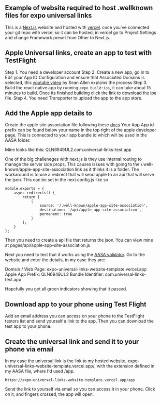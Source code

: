 

## Example of website required to host .wellknown files for expo universal links

This is a [Next.js](https://nextjs.org/) website and hosted with [vercel](https://vercel.com/solutions/nextjs). 
once you've connected your git repo with vercel so it can be hosted, in vercel go to Project Settings and change Framework preset from Other to Next.js.

## Apple Universal links, create an app to test with TestFlight

Step 1. You need a developer account
Step 2. Create a new app, go in to Edit your App ID Configuration and ensure that Associated Domains is selected, this [youtube video](https://www.youtube.com/watch?v=DLvdZtTAJrE&ab_channel=SeanAllen) by Sean Allen explains the process
Step 3. Build the react native app by running `expo build:ios`, it can take about 15 minutes to build. Once its finished building click the link to download the ipa file. 
Step 4. You need Transporter to upload the app to the app store. 

## Add the Apple app details to 

Create the apple site association file following these [docs](https://developer.apple.com/documentation/bundleresources/applinks) 
Your App App id prefix can be found below your name in the top right of the apple developer page. This is connected to your app bundle id which will be used in the AASA folder. 

Mine looks like this: QLN6949UL2.com.universal-links-test.app

One of the big challeneges with next.js is they use internal routing to manage the server side props. This causes issues with going to the /.well-known/apple-app-site-association link as it thinks
it is a folder. The workaround is to use a redirect that will send apple to an api that will serve the json. This can be set in the next.config.js like so

```
module.exports = {
    async redirects() {
        return [
            {
                source: '/.well-known/apple-app-site-association',
                destination: '/api/apple-app-site-association',
                permanent: true
            }
        ];
    }
};

```

Then you need to create a api file that returns the json. You can view mine at pages/api/apple-app-site-association.js

Next you need to test that it works using the [AASA validator](https://branch.io/resources/aasa-validator/). Go to the website and enter the details, in my case they are: 

Domain / Web Page: expo-universal-links-website-template.vercel.app
Apple App Prefix: QLN6949UL2
Bundle Identifier: com.universal-links-test.app

Hopefully you get all green indicators showing that it passed. 
## Download app to your phone using Test Flight

Add an email address you can access on your phone to the TestFlight testors list and send yourself a link to the app. Then you can download the test app to your phone. 

## Create the universal link and send it to your phone via email

In my case the universal link is the link to my hosted website, expo-universal-links-website-template.vercel.app/, with the extension defined in my AASA file, where I'd used /app.

`https://expo-universal-links-website-template.vercel.app/app`

Send the link to yourself via email so you can access it in your phone. Click on it, and fingers crossed, the app will open. 


